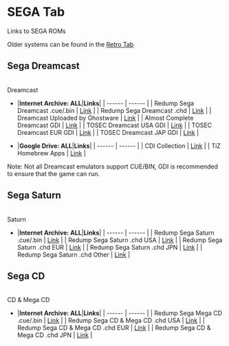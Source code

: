 # SEGA Tab
Links to SEGA ROMs<br/>

Older systems can be found in the [Retro Tab](/megathread/retro)<br/>

## **Sega Dreamcast**<br/>
<br/>Dreamcast

- |**Internet Archive: ALL**|**Links**|
| ------ | ------ |
| Redump Sega Dreamcast .cue/.bin | [Link](https://archive.org/download/redump.dc.revival) |
| Redump Sega Dreamcast .chd | [Link](https://archive.org/download/chd_dc/CHD-DC/) |
| Dreamcast Uploaded by Ghostware | [Link](https://archive.org/download/DreamcastCollectionByGhostwareMulti-region) |
| Almost Complete Dreamcast GDI | [Link](https://archive.org/download/almstcmpltdrmcst) |
| TOSEC Dreamcast USA GDI | [Link](https://archive.org/download/tosecdcus20190822) |
| TOSEC Dreamcast EUR GDI | [Link](https://archive.org/download/18wheeleramericanprotruckerv1.7002001segapalm4) |
| TOSEC Dreamcast JAP GDI | [Link](https://archive.org/download/interludev1.0032003necinterchanneljp) |

- |**Google Drive: ALL**|**Links**|
| ------ | ------ |
| CDI Collection | [Link](https://docs.google.com/spreadsheets/d/14fCQ3NXIlW1ZC_gjIejpQVPG34fLWmSoXYgSTyxdRWM/edit#gid=0) |
| TiZ Homebrew Apps | [Link](https://mega.nz/#F!q7oxzDga!JfJulP8EX1-poB0nkgy2ZA) |

Note: Not all Dreamcast emulators support CUE/BIN, GDI is recommended to ensure that the game can run.

## **Sega Saturn**<br/>
<br/>Saturn

- |**Internet Archive: ALL**|**Links**|
| ------ | ------ |
| Redump Sega Saturn .cue/.bin | [Link](https://archive.org/download/redump.ss.revival) |
| Redump Sega Saturn .chd USA | [Link](https://archive.org/download/chd_saturn/CHD-Saturn/USA/) |
| Redump Sega Saturn .chd EUR | [Link](https://archive.org/download/chd_saturn/CHD-Saturn/Europe/) |
| Redump Sega Saturn .chd JPN | [Link](https://archive.org/download/chd_saturn/CHD-Saturn/Japan/) | 
| Redump Sega Saturn .chd Other | [Link](https://archive.org/download/chd_saturn/CHD-Saturn/Other-Regions/) | 

## **Sega CD**<br/>
<br/>CD & Mega CD

- |**Internet Archive: ALL**|**Links**|
| ------ | ------ |
| Redump Sega Mega CD .cue/.bin | [Link](https://archive.org/download/redump.mcd.revival) |
| Redump Sega CD & Mega CD .chd USA | [Link](https://archive.org/download/chd_segacd/CHD-SegaCD-NTSC/) |
| Redump Sega CD & Mega CD .chd EUR | [Link](https://archive.org/download/chd_segacd/CHD-MegaCD-PAL/) |
| Redump Sega CD & Mega CD .chd JPN | [Link](https://archive.org/download/chd_segacd/CHD-MegaCD-NTSCJ/) |
